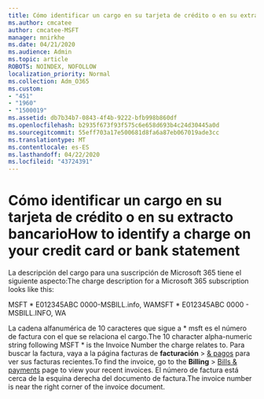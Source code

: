 ```yaml
---
title: Cómo identificar un cargo en su tarjeta de crédito o en su extracto bancario
ms.author: cmcatee
author: cmcatee-MSFT
manager: mnirkhe
ms.date: 04/21/2020
ms.audience: Admin
ms.topic: article
ROBOTS: NOINDEX, NOFOLLOW
localization_priority: Normal
ms.collection: Adm_O365
ms.custom:
- "451"
- "1960"
- "1500019"
ms.assetid: db7b34b7-0843-4f4b-9222-bfb998b860df
ms.openlocfilehash: b2935f673f93f575c6e658d693b4c24d30445a0d
ms.sourcegitcommit: 55eff703a17e500681d8fa6a87eb067019ade3cc
ms.translationtype: MT
ms.contentlocale: es-ES
ms.lasthandoff: 04/22/2020
ms.locfileid: "43724391"
---
```

# <a name="how-to-identify-a-charge-on-your-credit-card-or-bank-statement"></a><span data-ttu-id="65f98-102">Cómo identificar un cargo en su tarjeta de crédito o en su extracto bancario</span><span class="sxs-lookup"><span data-stu-id="65f98-102">How to identify a charge on your credit card or bank statement</span></span>

<span data-ttu-id="65f98-103">La descripción del cargo para una suscripción de Microsoft 365 tiene el siguiente aspecto:</span><span class="sxs-lookup"><span data-stu-id="65f98-103">The charge description for a Microsoft 365 subscription looks like this:</span></span>
  
<span data-ttu-id="65f98-104">MSFT \* E012345ABC 0000-MSBILL.info, WA</span><span class="sxs-lookup"><span data-stu-id="65f98-104">MSFT \* E012345ABC 0000 - MSBILL.INFO, WA</span></span>
  
<span data-ttu-id="65f98-105">La cadena alfanumérica de 10 caracteres que sigue a \* msft es el número de factura con el que se relaciona el cargo.</span><span class="sxs-lookup"><span data-stu-id="65f98-105">The 10 character alpha-numeric string following MSFT \* is the Invoice Number the charge relates to.</span></span> <span data-ttu-id="65f98-106">Para buscar la factura, vaya a la página facturas de **facturación** \> [& pagos](https://go.microsoft.com/fwlink/p/?linkid=848039) para ver sus facturas recientes.</span><span class="sxs-lookup"><span data-stu-id="65f98-106">To find the invoice, go to the **Billing** \> [Bills & payments](https://go.microsoft.com/fwlink/p/?linkid=848039) page to view your recent invoices.</span></span> <span data-ttu-id="65f98-107">El número de factura está cerca de la esquina derecha del documento de factura.</span><span class="sxs-lookup"><span data-stu-id="65f98-107">The invoice number is near the right corner of the invoice document.</span></span>